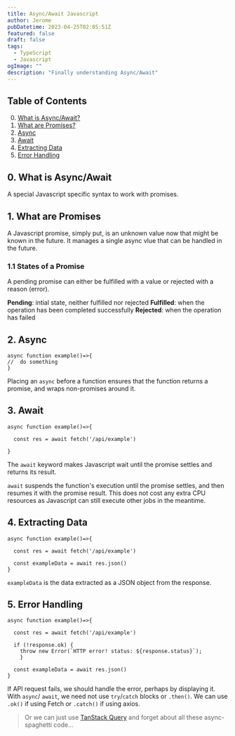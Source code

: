 ```yaml
---
title: Async/Await Javascript
author: Jerome
pubDatetime: 2023-04-25T02:05:51Z
featured: false
draft: false
tags:
  - TypeScript
  - Javascript
ogImage: ""
description: "Finally understanding Async/Await"
---
```


## Table of Contents

0. [What is Async/Await?](#-0-what-is-async/await?)
1. [What are Promises?](#-1-what-are-promises)
2. [Async](#-2-async)
3. [Await](#-3-await)
4. [Extracting Data](#-4-extracting-data)
5. [Error Handling](#-5-error-handling)

## 0. What is Async/Await

A special Javascript specific syntax to work with promises.

## 1. What are Promises

A Javascript promise, simply put, is an unknown value now that might be known in the future. It manages a single async vlue that can be handled in the future.

### 1.1 States of a Promise

A pending promise can either be fulfilled with a value or rejected with a reason (error).

<b>Pending</b>: intial state, neither fulfilled nor rejected
<b>Fulfilled</b>: when the operation has been completed successfully
<b>Rejected</b>: when the operation has failed

## 2. Async

```tsx
async function example()=>{
//  do something
}
```

Placing an `async` before a function ensures that the function returns a promise, and wraps non-promises around it.

## 3. Await

```tsx
async function example()=>{

  const res = await fetch('/api/example')

}
```

The `await` keyword makes Javascript wait until the promise settles and returns its result.

`await` suspends the function's execution until the promise settles, and then resumes it with the promise result. This does not cost any extra CPU resources as Javascript can still execute other jobs in the meantime.

## 4. Extracting Data

```tsx
async function example()=>{

  const res = await fetch('/api/example')

  const exampleData = await res.json()
}
```

`exampleData` is the data extracted as a JSON object from the response.

## 5. Error Handling

```tsx
async function example()=>{

  const res = await fetch('/api/example')

  if (!response.ok) {
    throw new Error(`HTTP error! status: ${response.status}`);
	}

  const exampleData = await res.json()
}
```

If API request fails, we should handle the error, perhaps by displaying it. With `async`/ `await`, we need not use `try`/`catch` blocks or `.then()`. We can use `.ok()` if using Fetch or `.catch()` if using axios.

> Or we can just use [TanStack Query](https://tanstack.com/query/latest) and forget about all these async-spaghetti code...
